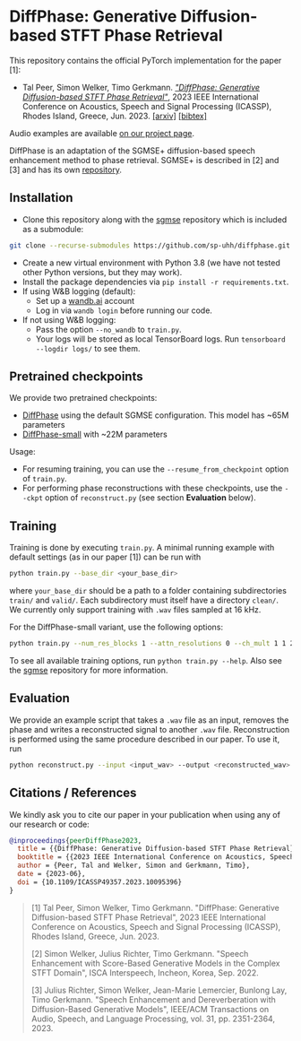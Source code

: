 # DiffPhase: Generative Diffusion-based STFT Phase Retrieval

This repository contains the official PyTorch implementation for the paper [1]:

- Tal Peer, Simon Welker, Timo Gerkmann. [*"DiffPhase: Generative Diffusion-based STFT Phase Retrieval"*](https://ieeexplore.ieee.org/abstract/document/10095396), 2023 IEEE International Conference on Acoustics, Speech and Signal Processing (ICASSP), Rhodes Island, Greece, Jun. 2023. [[arxiv]](https://arxiv.org/abs/2211.04332) [[bibtex]](#citations--references)

Audio examples are available [on our project page](https://www.inf.uni-hamburg.de/en/inst/ab/sp/publications/icassp2023-diffphase).

DiffPhase is an adaptation of the SGMSE+ diffusion-based speech enhancement method to phase retrieval. SGMSE+ is described in [2] and [3] and has its own [repository](https://github.com/sp-uhh/sgmse).

## Installation
- Clone this repository along with the [sgmse](https://github.com/sp-uhh/sgmse) repository which is included as a submodule:
```bash
git clone --recurse-submodules https://github.com/sp-uhh/diffphase.git
```
- Create a new virtual environment with Python 3.8 (we have not tested other Python versions, but they may work).
- Install the package dependencies via `pip install -r requirements.txt`.
- If using W&B logging (default):
    - Set up a [wandb.ai](https://wandb.ai/) account
    - Log in via `wandb login` before running our code.
- If not using W&B logging:
    - Pass the option `--no_wandb` to `train.py`.
    - Your logs will be stored as local TensorBoard logs. Run `tensorboard --logdir logs/` to see them.


## Pretrained checkpoints

We provide two pretrained checkpoints:
- [DiffPhase](https://drive.google.com/file/d/19sQLF20kmkdvCxVhiP2e8y_BrrFqwTyB/view?usp=sharing) using the default SGMSE configuration. This model has ~65M parameters
- [DiffPhase-small](https://drive.google.com/file/d/1zsp-bqhB9G_KWHeK8HaFAgNSzZ5epVbW/view?usp=sharing) with ~22M parameters

Usage:
- For resuming training, you can use the `--resume_from_checkpoint` option of `train.py`.
- For performing phase reconstructions with these checkpoints, use the `--ckpt` option of `reconstruct.py` (see section **Evaluation** below).


## Training

Training is done by executing `train.py`. A minimal running example with default settings (as in our paper [1]) can be run with

```bash
python train.py --base_dir <your_base_dir>
```

where `your_base_dir` should be a path to a folder containing subdirectories `train/` and `valid/`. Each subdirectory must itself have a directory `clean/`. We currently only support training with `.wav` files sampled at 16 kHz.

For the DiffPhase-small variant, use the following options:

```bash
python train.py --num_res_blocks 1 --attn_resolutions 0 --ch_mult 1 1 2 2 1 --base_dir <your_base_dir>
```

To see all available training options, run `python train.py --help`. Also see the [sgmse](https://github.com/sp-uhh/sgmse) repository for more information.


## Evaluation

We provide an example script that takes a `.wav` file as an input, removes the phase and writes a reconstructed signal to another `.wav` file. Reconstruction is performed using the same procedure described in our paper. To use it, run

```bash
python reconstruct.py --input <input_wav> --output <reconstructed_wav> --ckpt <path_to_model_checkpoint> --N <number_of_reverse_steps>
```


## Citations / References

We kindly ask you to cite our paper in your publication when using any of our research or code:
```bib
@inproceedings{peerDiffPhase2023,
  title = {{DiffPhase: Generative Diffusion-based STFT Phase Retrieval}},
  booktitle = {{2023 IEEE International Conference on Acoustics, Speech and Signal Processing (ICASSP)}},
  author = {Peer, Tal and Welker, Simon and Gerkmann, Timo},
  date = {2023-06},
  doi = {10.1109/ICASSP49357.2023.10095396}
}
```

>[1] Tal Peer, Simon Welker, Timo Gerkmann. "DiffPhase: Generative Diffusion-based STFT Phase Retrieval", 2023 IEEE International Conference on Acoustics, Speech and Signal Processing (ICASSP), Rhodes Island, Greece, Jun. 2023.
>
>[2] Simon Welker, Julius Richter, Timo Gerkmann. "Speech Enhancement with Score-Based Generative Models in the Complex STFT Domain", ISCA Interspeech, Incheon, Korea, Sep. 2022.
>
>[3] Julius Richter, Simon Welker, Jean-Marie Lemercier, Bunlong Lay, Timo Gerkmann. "Speech Enhancement and Dereverberation with Diffusion-Based Generative Models", IEEE/ACM Transactions on Audio, Speech, and Language Processing, vol. 31, pp. 2351-2364, 2023.

